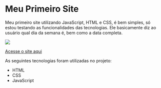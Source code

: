 # Meu Primeiro Site
Meu primeiro site utilizando JavaScript, HTML e CSS, é bem simples, só estou testando as funcionalidades
das tecnologias. Ele basicamente diz ao usuário qual dia da semana é, bem como a data completa.

<img src = "https://i.postimg.cc/MTxXpd5C/Whats-App-Image-2021-10-05-at-23-56-56.jpg">

<a href="https://arthur-albuquerque1.github.io/myfirstsite/">Acesse o site aqui</a>

As seguintes tecnologias foram utilizadas no projeto:

- HTML
- CSS
- JavaScript

